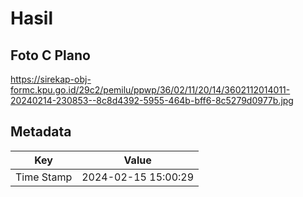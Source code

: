 # Hasil

## Foto C Plano

https://sirekap-obj-formc.kpu.go.id/29c2/pemilu/ppwp/36/02/11/20/14/3602112014011-20240214-230853--8c8d4392-5955-464b-bff6-8c5279d0977b.jpg


## Metadata

| Key        | Value               |
| ---------- | ------------------- |
| Time Stamp | 2024-02-15 15:00:29 |



